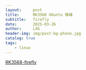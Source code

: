 ```yaml
---
layout:     post
title:      RK3568 Ubuntu 移植
subtitle:   firefly
date:       2025-03-26
author:     LXG
header-img: img/post-bg-phone.jpg
catalog: true
tags:
    - linux
---
```


[RK3568-firefly](https://wiki.t-firefly.com/zh_CN/ROC-RK3568-PC/linux_compile_linux5.10.html)


